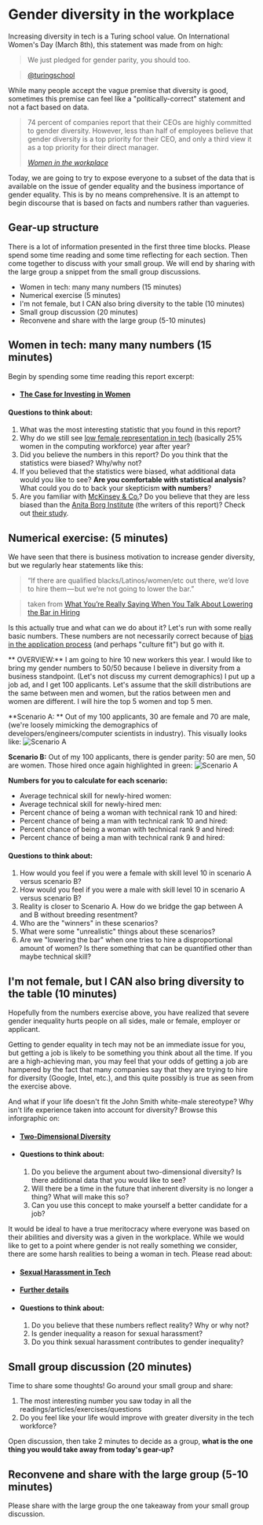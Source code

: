 # Gender diversity in the workplace
Increasing diversity in tech is a Turing school value. On International Women's Day (March 8th), this statement was made from on high:
> We just pledged for gender parity, you should too.

>[@turingschool](https://twitter.com/turingschool/status/707283757875617792)

While many people accept the vague premise that diversity is good, sometimes this premise can feel like a "politically-correct" statement and not a fact based on data.
>74 percent of companies report that their CEOs are highly committed to gender diversity. However, less than half of employees believe that gender diversity is a top priority for their CEO, and only a third view it as a top priority for their direct manager.
>
>[*Women in the workplace*](http://womenintheworkplace.com/)

Today, we are going to try to expose everyone to a subset of the data that is available on the issue of gender equality and the business importance of gender equality. This is by no means comprehensive. It is an attempt to begin discourse that is based on facts and numbers rather than vagueries.

## Gear-up structure
There is a lot of information presented in the first three time blocks. Please spend some time reading and some time reflecting for each section. Then come together to discuss with your small group. We will end by sharing with the large group a snippet from the small group discussions.

* Women in tech: many many numbers (15 minutes)
* Numerical exercise (5 minutes)
* I'm not female, but I CAN also bring diversity to the table (10 minutes)
* Small group discussion (20 minutes)
* Reconvene and share with the large group (5-10 minutes)

## Women in tech: many many numbers (15 minutes)
Begin by spending some time reading this report excerpt:
* #### [**The Case for Investing in Women**](https://github.com/erinnachen/gear-up/blob/master/excerpt-investing-in-women.pdf)

#### Questions to think about:
1. What was the most interesting statistic that you found in this report?
2. Why do we still see [low female representation in tech](https://www.ncwit.org/sites/default/files/resources/btn_03092016_web.pdf) (basically 25% women in the computing workforce) year after year?
3. Did you believe the numbers in this report? Do you think that the statistics were biased? Why/why not?
4. If you believed that the statistics were biased, what additional data would you like to see? **Are you comfortable with statistical analysis**? What could you do to back your skepticism **with numbers**?
5. Are you familiar with [McKinsey & Co.](http://www.mckinsey.com/)? Do you believe that they are less biased than the [Anita Borg Institute](http://anitaborg.org/) (the writers of this report)? Check out [their study](http://womenintheworkplace.com/ui/pdfs/Women_in_the_Workplace_2015.pdf?v=5).


## Numerical exercise: (5 minutes)
We have seen that there is business motivation to increase gender diversity, but we regularly hear statements like this:
> “If there are qualified blacks/Latinos/women/etc out there, we’d love to hire them — but we’re not going to lower the bar.”

>taken from [What You’re Really Saying When You Talk About Lowering the Bar in Hiring]( https://medium.com/life-tips/what-you-re-really-saying-when-you-talk-about-lowering-the-bar-in-hiring-a30d9b12430f#.eukf9ks9d)

Is this actually true and what can we do about it? Let's run with some really basic numbers. These numbers are not necessarily correct because of [bias in the application process](https://hbr.org/2014/08/why-women-dont-apply-for-jobs-unless-theyre-100-qualified/) (and perhaps "culture fit") but go with it.


** OVERVIEW:** I am going to hire 10 new workers this year. I would like to bring my gender numbers to 50/50 because I believe in diversity from a business standpoint. (Let's not discuss my current demographics) I put up a job ad, and I get 100 applicants. Let's assume that the skill distributions are the same between men and women, but the ratios between men and women are different. I will hire the top 5 women and top 5 men.

**Scenario A: ** Out of my 100 applicants, 30 are female and 70 are male, (we're loosely mimicking the demographics of developers/engineers/computer scientists in industry). This visually looks like:
![Scenario A](scenario-A.png)

**Scenario B:** Out of my 100 applicants, there is gender parity: 50 are men, 50 are women. Those hired once again highlighted in green:
![Scenario A](scenario-B.png)

**Numbers for you to calculate for each scenario:**

* Average technical skill for newly-hired women:
* Average technical skill for newly-hired men:
* Percent chance of being a woman with technical rank 10 and hired:
* Percent chance of being a man with technical rank 10 and hired:
* Percent chance of being a woman with technical rank 9 and hired:
* Percent chance of being a man with technical rank 9 and hired:


#### Questions to think about:
1. How would you feel if you were a female with skill level 10 in scenario A versus scenario B?
2. How would you feel if you were a male with skill level 10 in scenario A versus scenario B?
3. Reality is closer to Scenario A. How do we bridge the gap between A and B without breeding resentment?
4. Who are the "winners" in these scenarios?
4. What were some "unrealistic" things about these scenarios?
5. Are we "lowering the bar" when one tries to hire a disproportional amount of women? Is there something that can be quantified other than maybe technical skill?

## I'm not female, but I CAN also bring diversity to the table (10 minutes)

Hopefully from the numbers exercise above, you have realized that severe gender inequality hurts people on all sides, male or female, employer or applicant.

Getting to gender equality in tech may not be an immediate issue for you, but getting a job is likely to be something you think about all the time. If you are a high-achieving man, you may feel that your odds of getting a job are hampered by the fact that many companies say that they are trying to hire for diversity (Google, Intel, etc.), and this quite possibly is true as seen from the exercise above.

And what if your life doesn't fit the John Smith white-male stereotype? Why isn't life experience taken into account for diversity? Browse this inforgraphic on:

* #### [**Two-Dimensional Diversity**](http://www.talentinnovation.org/_private/assets/IDMG-infographic-CTI.pdf)

* #### Questions to think about:
  1. Do you believe the argument about two-dimensional diversity? Is there additional data that you would like to see?
  2. Will there be a time in the future that inherent diversity is no longer a thing? What will make this so?
  3. Can you use this concept to make yourself a better candidate for a job?

It would be ideal to have a true meritocracy where everyone was based on their abilities and diversity was a given in the workplace. While we would like to get to a point where gender is not really something we consider, there are some harsh realities to being a woman in tech. Please read about:

* #### [**Sexual Harassment in Tech**](http://thinkprogress.org/economy/2016/01/12/3738390/kleiner-perkins-harassment-study/)
* #### [**Further details**](http://elephantinthevalley.com/)
* #### Questions to think about:
  1. Do you believe that these numbers reflect reality? Why or why not?
  2. Is gender inequality a reason for sexual harassment?
  3. Do you think sexual harassment contributes to gender inequality?

## Small group discussion (20 minutes)
Time to share some thoughts!
Go around your small group and share:

1. The most interesting number you saw today in all the readings/articles/exercises/questions
2. Do you feel like your life would improve with greater diversity in the tech workforce?

Open discussion, then take 2 minutes to decide as a group, **what is the one thing you would take away from today's gear-up?**

## Reconvene and share with the large group (5-10 minutes)
Please share with the large group the one takeaway from your small group discussion.
